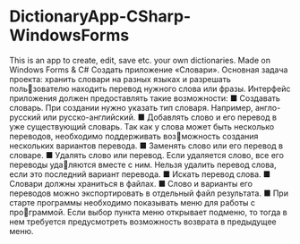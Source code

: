 # DictionaryApp-CSharp-WindowsForms
 This is an app to create, edit, save etc. your own dictionaries. Made on Windows Forms & C#
Создать приложение «Словари». 
Основная задача проекта: хранить словари на разных языках и разрешать пользователю находить перевод нужного слова или фразы. 
Интерфейс приложения должен предоставлять такие возможности:
■ Создавать словарь. При создании нужно указать тип словаря. Например, 
англо-русский или русско-английский.
■ Добавлять слово и его перевод в уже существующий словарь. Так как у 
слова может быть несколько переводов, необходимо поддерживать возможность создания нескольких вариантов перевода.
■ Заменять слово или его перевод в словаре.
■ Удалять слово или перевод. Если удаляется слово, все его переводы удаляются вместе с ним. Нельзя удалить перевод слова, если это последний 
вариант перевода.
■ Искать перевод слова.
■ Словари должны храниться в файлах.
■ Слово и варианты его переводов можно экспортировать в отдельный файл 
результата.
■ При старте программы необходимо показывать меню для работы с программой. Если выбор пункта меню открывает подменю, то тогда в нем 
требуется предусмотреть возможность возврата в предыдущее меню.
